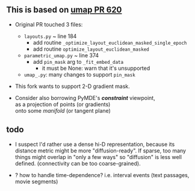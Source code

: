 ## This is based on [umap PR 620](https://github.com/lmcinnes/umap/pull/620)
- Original PR touched 3 files:
  - `layouts.py` ~ line 184
    - add routine `_optimize_layout_euclidean_masked_single_epoch`
    - add routine `optimize_layout_euclidean_masked`
  - `parametric_umap.py` ~ line 374
    - add `pin_mask` arg to `_fit_embed_data`
      - it must be None: warn that it's unsupported
  - `umap_.py`: many changes to support `pin_mask`

- This fork wants to support 2-D gradient mask.

- Consider also borrowing PyMDE's **_constraint_** viewpoint,  
as a projection of points (or gradients)  
onto some _manifold_ (or tangent plane)

## todo
- I suspect I'd rather use a dense hi-D representation, because
  its distance metric might be more "diffusion-ready".   If sparse,
  too many things might overlap in "only a few ways" so "diffusion"
  is less well defined. (connectivity can be too coarse-grained).

- ? how to handle time-dependence?
  i.e. interval events (text passages, movie segments)
